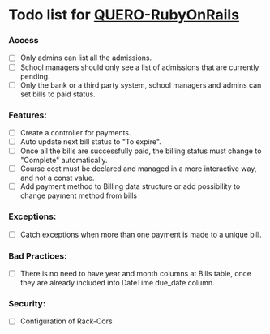 # Todo list for [QUERO-RubyOnRails](https://github.com/reyhammer/QUERO-RubyOnRails)

### Access
- [ ] Only admins can list all the admissions.
- [ ] School managers should only see a list of admissions that are currently pending.
- [ ] Only the bank or a third party system, school managers and admins can set bills to paid status.

### Features:
- [ ] Create a controller for payments.
- [ ] Auto update next bill status to "To expire".
- [ ] Once all the bills are successfully paid, the billing status must change to "Complete" automatically.
- [ ] Course cost must be declared and managed in a more interactive way, and not a const value.
- [ ] Add payment method to Billing data structure or add possibility to change payment method from bills

### Exceptions:
- [ ] Catch exceptions when more than one payment is made to a unique bill.

### Bad Practices:
- [ ] There is no need to have year and month columns at Bills table, once they are already included into DateTime due_date column.

### Security:
- [ ] Configuration of Rack-Cors
